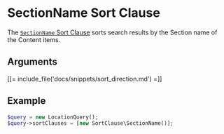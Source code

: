 # SectionName Sort Clause

The [`SectionName` Sort Clause](../../api/php_api/php_api_reference/classes/Ibexa-Contracts-Core-Repository-Values-Content-Query-SortClause-SectionName.html)
sorts search results by the Section name of the Content items.

## Arguments

[[= include_file('docs/snippets/sort_direction.md') =]]

## Example

``` php
$query = new LocationQuery();
$query->sortClauses = [new SortClause\SectionName()];
```
